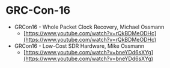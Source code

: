# GRC-Con-16

* GRCon16 - Whole Packet Clock Recovery, Michael Ossmann
  * [https://www.youtube.com/watch?v=rQkBDMeODHc](https://www.youtube.com/watch?v=rQkBDMeODHc)
* GRCon16 - Low-Cost SDR Hardware, Mike Ossmann 
  * [https://www.youtube.com/watch?v=bneYDd6sXYg](https://www.youtube.com/watch?v=bneYDd6sXYg)

